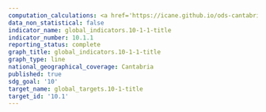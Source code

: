 ```yaml
---
computation_calculations: <a href='https://icane.github.io/ods-cantabria/assets/pdf/10.1.1.1.pdf' target='_blank'>Tasa de crecimiento per cápita de los ingresos de los hogares del 40% más pobre de la población</a><br><a href='https://icane.github.io/ods-cantabria/assets/pdf/10.1.1.2.pdf' target='_blank'>Tasa de crecimiento per cápita de los gastos de los hogares de la población total</a><br><a href='https://icane.github.io/ods-cantabria/assets/pdf/10.1.1.3.pdf' target='_blank'>Tasa de crecimiento per cápita de los gastos de los hogares del 40% más pobre de la población</a><br><a href='https://icane.github.io/ods-cantabria/assets/pdf/10.1.1.4.pdf' target='_blank'>Tasa de crecimiento per cápita de los ingresos de los hogares de la población total</a>
data_non_statistical: false
indicator_name: global_indicators.10-1-1-title
indicator_number: 10.1.1
reporting_status: complete
graph_title: global_indicators.10-1-1-title
graph_type: line
national_geographical_coverage: Cantabria
published: true
sdg_goal: '10'
target_name: global_targets.10-1-title
target_id: '10.1'
---
```

